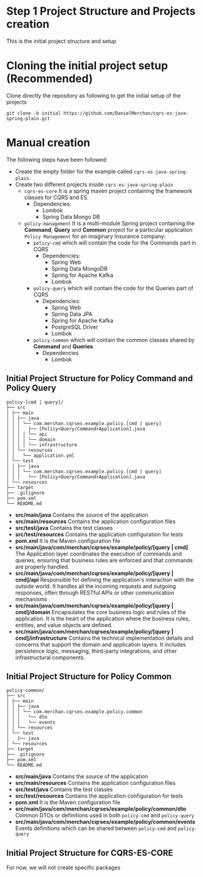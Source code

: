 # Step 1 Project Structure and Projects creation
This is the initial project structure and setup

# Cloning the initial project setup (Recommended)
Clone directly the repository as following to get the initial setup of the projects

    git clone -b initial https://github.com/DanielMerchan/cqrs-es-java-spring-plain.git

# Manual creation
The following steps have been followed:
- Create the empty folder for the example called `cqrs-es-java-spring-plain`.
- Create two different projects inside `cqrs-es-java-spring-plain`
  - `cqrs-es-core` It is a spring maven project containing the framework classes for CQRS and ES.
    - Dependencies:
      - Lombok
      - Spring Data Mongo DB
  - `policy-management` It is a multi-module Spring project containing the **Command**, **Query** and **Common** project for a particular application `Policy Management` for an imaginary Insurance company:
    - `policy-cmd` which will contain the code for the Commands part in CQRS
      - Dependencies:
        - Spring Web
        - Spring Data MongoDB
        - Spring for Apache Kafka
        - Lombok
    - `policy-query` which will contain the code for the Queries part of CQRS
      - Dependencies:
        - Spring Web
        - Spring Data JPA
        - Spring for Apache Kafka
        - PostgreSQL Driver
        - Lombok
    - `policy-common` which will contain the common classes shared by **Command** and **Queries**
      - Dependencies
        - Lombok
 
## Initial Project Structure for Policy Command and Policy Query
    policy-[cmd | query]/
    ├── src
    │ ├── main
    │ │ ├── java
    │ │ │ └── com.merchan.cqrses.example.policy.[cmd | query]
    │ │ │   ├── [Policy<Query/Command>Application].java
    │ │ │ │ └── api
    │ │ │ │ └── domain
    │ │ │ │ └── infrastructure
    │ │ └── resources
    │ │   └── application.yml
    │ └── test
    │ │ ├── java
    │ │ │ └── com.merchan.cqrses.example.policy.[cmd | query]
    │ │ │   └── [Policy<Query/Command>Application].java
    │ └── resources
    ├── target
    ├── .gitignore
    ├── pom.xml
    └── README.md

- **src/main/java** Contains the source of the application
- **src/main/resources** Contains the application configuration files
- **src/test/java** Contains the test classes
- **src/test/resources** Contains the application configuration for tests
- **pom.xml** It is the Maven configuration file
- **src/main/java/com/merchan/cqrses/example/policy/[query | cmd]** The Application layer coordinates the execution of commands and queries, ensuring that business rules are enforced and that commands are properly handled.
- **src/main/java/com/merchan/cqrses/example/policy/[query | cmd]/api** Responsible for defining the application's interaction with the outside world. It handles all the incoming requests and outgoing responses, often through RESTful APIs or other communication mechanisms
- **src/main/java/com/merchan/cqrses/example/policy/[query | cmd]/domain** Encapsulates the core business logic and rules of the application. It is the heart of the application where the business rules, entities, and value objects are defined.
- **src/main/java/com/merchan/cqrses/example/policy/[query | cmd]/infrastructure** Contains the technical implementation details and concerns that support the domain and application layers. It includes persistence logic, messaging, third-party integrations, and other infrastructural components.

## Initial Project Structure for Policy Common
    policy-common/
    ├── src
    │ ├── main
    │ │ ├── java
    │ │ │ └── com.merchan.cqrses.example.policy.common
    │ │ │   └── dto
    │ │ │   └── events
    │ │ └── resources
    │ └── test
    │   ├── java
    │ └── resources
    ├── target
    ├── .gitignore
    ├── pom.xml
    └── README.md

- **src/main/java** Contains the source of the application
- **src/main/resources** Contains the application configuration files
- **src/test/java** Contains the test classes
- **src/test/resources** Contains the application configuration for tests
- **pom.xml** It is the Maven configuration file
- **src/main/java/com/merchan/cqrses/example/policy/common/dto** Common DTOs or definitions used in both `policy-cmd` and `policy-query`
- **src/main/java/com/merchan/cqrses/example/policy/common/events** Events definitions which can be shared between `policy-cmd` and `policy-query`

## Initial Project Structure for CQRS-ES-CORE
For now, we will not create specific packages